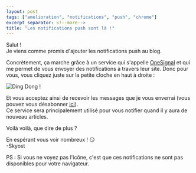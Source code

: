 ```yaml
---
layout: post
tags: ["amelioration", "notifications", "push", "chrome"]
excerpt_separator: <!--more-->
title: "Les notifications push sont là !"
---
```


Salut !<br />
Je viens comme promis d'ajouter les notifications push au blog.

Concrètement, ça marche grâce à un service qui s'appelle [OneSignal](https://onesignal.com) et qui me permet de vous envoyer des notifications à travers leur site.
Donc pour vous, vous cliquez juste sur la petite cloche en haut à droite :

![Ding Dong !](http://i.imgur.com/dWxtLY1.png)

Et vous acceptez ainsi de recevoir les messages que je vous enverrai (vous pouvez vous désabonner [ici](chrome://settings/contentExceptions#notifications)).<br />
Ce service sera principalement utilisé pour vous notifier quand il y aura de nouveau articles.

Voilà voilà, que dire de plus ?

En espérant vous voir nombreux ! :smirk:<br />
-Skyost

PS : Si vous ne voyez pas l'icône, c'est que ces notifications ne sont pas disponibles pour votre navigateur.

<!--more-->